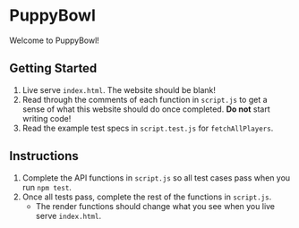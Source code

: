 # PuppyBowl

Welcome to PuppyBowl!

## Getting Started

1. Live serve `index.html`. The website should be blank!
2. Read through the comments of each function in `script.js` to get a sense of what this website should do once completed. **Do not** start writing code!
3. Read the example test specs in `script.test.js` for `fetchAllPlayers`.

## Instructions

1. Complete the API functions in `script.js` so all test cases pass when you run `npm test`.
2. Once all tests pass, complete the rest of the functions in `script.js`.
   - The render functions should change what you see when you live serve `index.html`.
